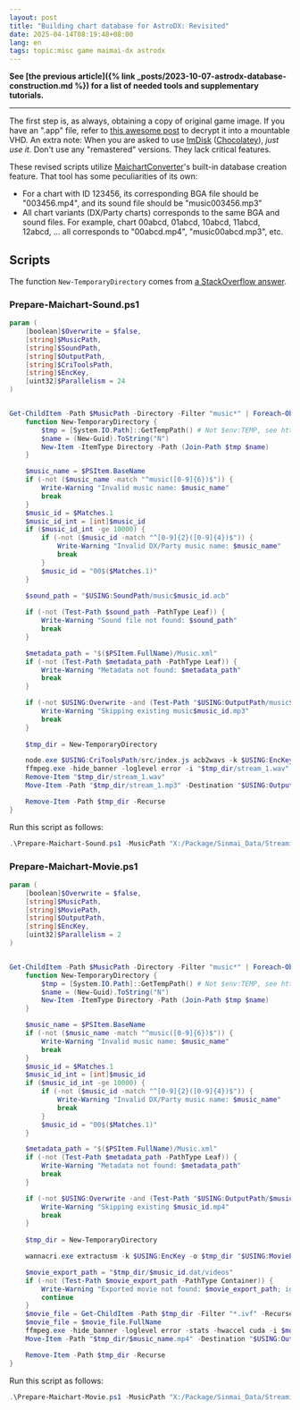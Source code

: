 ```yaml
---
layout: post
title: "Building chart database for AstroDX: Revisited"
date: 2025-04-14T08:19:48+08:00
lang: en
tags: topic:misc game maimai-dx astrodx
---
```


**See [the previous article]({% link _posts/2023-10-07-astrodx-database-construction.md %}) for a list of needed tools and supplementary tutorials.**

------

The first step is, as always, obtaining a copy of original game image. If you have an ".app" file, refer to [this awesome post](https://nyac.at/posts/from-app-to-playable-game) to decrypt it into a mountable VHD. An extra note: When you are asked to use [ImDisk](https://sourceforge.net/projects/imdisk-toolkit/) ([Chocolatey](https://community.chocolatey.org/packages/ImDisk-Toolkit)), *just use it.* Don't use any "remastered" versions. They lack critical features.

These revised scripts utilize [MaichartConverter](https://github.com/Neskol/MaichartConverter)'s built-in database creation feature. That tool has some peculiarities of its own:

* For a chart with ID 123456, its corresponding BGA file should be "003456.mp4", and its sound file should be "music003456.mp3"
* All chart variants (DX/Party charts) corresponds to the same BGA and sound files. For example, chart 00abcd, 01abcd, 10abcd, 11abcd, 12abcd, ... all corresponds to "00abcd.mp4", "music00abcd.mp3", etc.

## Scripts

The function `New-TemporaryDirectory` comes from [a StackOverflow answer](https://stackoverflow.com/questions/34559553/create-a-temporary-directory-in-powershell).

<!-- seo-excerpt-separator -->

### Prepare-Maichart-Sound.ps1

```powershell
param (
    [boolean]$Overwrite = $false,
    [string]$MusicPath,
    [string]$SoundPath,
    [string]$OutputPath,
    [string]$CriToolsPath,
    [string]$EncKey,
    [uint32]$Parallelism = 24
)


Get-ChildItem -Path $MusicPath -Directory -Filter "music*" | Foreach-Object -ThrottleLimit $Parallelism -Parallel {
    function New-TemporaryDirectory {
        $tmp = [System.IO.Path]::GetTempPath() # Not $env:TEMP, see https://stackoverflow.com/a/946017
        $name = (New-Guid).ToString("N")
        New-Item -ItemType Directory -Path (Join-Path $tmp $name)
    }

    $music_name = $PSItem.BaseName
    if (-not ($music_name -match "^music([0-9]{6})$")) {
        Write-Warning "Invalid music name: $music_name"
        break
    }
    $music_id = $Matches.1
    $music_id_int = [int]$music_id
    if ($music_id_int -ge 10000) {
        if (-not ($music_id -match "^[0-9]{2}([0-9]{4})$")) {
            Write-Warning "Invalid DX/Party music name: $music_name"
            break
        }
        $music_id = "00$($Matches.1)"
    }
  
    $sound_path = "$USING:SoundPath/music$music_id.acb"

    if (-not (Test-Path $sound_path -PathType Leaf)) {
        Write-Warning "Sound file not found: $sound_path"
        break
    }

    $metadata_path = "$($PSItem.FullName)/Music.xml"
    if (-not (Test-Path $metadata_path -PathType Leaf)) {
        Write-Warning "Metadata not found: $metadata_path"
        break
    }

    if (-not $USING:Overwrite -and (Test-Path "$USING:OutputPath/music$music_id.mp3" -PathType Leaf)) {
        Write-Warning "Skipping existing music$music_id.mp3"
        break
    }
    
    $tmp_dir = New-TemporaryDirectory

    node.exe $USING:CriToolsPath/src/index.js acb2wavs -k $USING:EncKey -o $tmp_dir $sound_path
    ffmpeg.exe -hide_banner -loglevel error -i "$tmp_dir/stream_1.wav" -codec:a libmp3lame -qscale:a 2 "$tmp_dir/stream_1.mp3"
    Remove-Item "$tmp_dir/stream_1.wav"
    Move-Item -Path "$tmp_dir/stream_1.mp3" -Destination "$USING:OutputPath/music$music_id.mp3" -Force

    Remove-Item -Path $tmp_dir -Recurse
}
```

Run this script as follows:

```powershell
.\Prepare-Maichart-Sound.ps1 -MusicPath "X:/Package/Sinmai_Data/StreamingAssets/A000/music" -SoundPath "X:/Package/Sinmai_Data/StreamingAssets/A000/SoundData" -OutputPath "[Your output path]/sound_out" -CriToolsPath "[Cloned CriTools root]" -EncKey "0x[Your encryption key in HEX]"
```

### Prepare-Maichart-Movie.ps1

```powershell
param (
    [boolean]$Overwrite = $false,
    [string]$MusicPath,
    [string]$MoviePath,
    [string]$OutputPath,
    [string]$EncKey,
    [uint32]$Parallelism = 2
)


Get-ChildItem -Path $MusicPath -Directory -Filter "music*" | Foreach-Object -ThrottleLimit $Parallelism -Parallel {
    function New-TemporaryDirectory {
        $tmp = [System.IO.Path]::GetTempPath() # Not $env:TEMP, see https://stackoverflow.com/a/946017
        $name = (New-Guid).ToString("N")
        New-Item -ItemType Directory -Path (Join-Path $tmp $name)
    }

    $music_name = $PSItem.BaseName
    if (-not ($music_name -match "^music([0-9]{6})$")) {
        Write-Warning "Invalid music name: $music_name"
        break
    }
    $music_id = $Matches.1
    $music_id_int = [int]$music_id
    if ($music_id_int -ge 10000) {
        if (-not ($music_id -match "^[0-9]{2}([0-9]{4})$")) {
            Write-Warning "Invalid DX/Party music name: $music_name"
            break
        }
        $music_id = "00$($Matches.1)"
    }

    $metadata_path = "$($PSItem.FullName)/Music.xml"
    if (-not (Test-Path $metadata_path -PathType Leaf)) {
        Write-Warning "Metadata not found: $metadata_path"
        break
    }

    if (-not $USING:Overwrite -and (Test-Path "$USING:OutputPath/$music_id.mp4" -PathType Leaf)) {
        Write-Warning "Skipping existing $music_id.mp4"
        break
    }
    
    $tmp_dir = New-TemporaryDirectory

    wannacri.exe extractusm -k $USING:EncKey -o $tmp_dir "$USING:MoviePath/$music_id.dat"

    $movie_export_path = "$tmp_dir/$music_id.dat/videos"
    if (-not (Test-Path $movie_export_path -PathType Container)) {
        Write-Warning "Exported movie not found: $movie_export_path; ignoring"
        continue
    }
    $movie_file = Get-ChildItem -Path $tmp_dir -Filter "*.ivf" -Recurse
    $movie_file = $movie_file.FullName
    ffmpeg.exe -hide_banner -loglevel error -stats -hwaccel cuda -i $movie_file -c:v hevc_nvenc -rc:v vbr -cq:v 32 -qmin 30 -qmax 36 -an "$tmp_dir/$music_name.mp4"
    Move-Item -Path "$tmp_dir/$music_name.mp4" -Destination "$USING:OutputPath/$music_id.mp4" -Force

    Remove-Item -Path $tmp_dir -Recurse
}
```

Run this script as follows:

```powershell
.\Prepare-Maichart-Movie.ps1 -MusicPath "X:/Package/Sinmai_Data/StreamingAssets/A000/music" -MoviePath "X:/Package/Sinmai_Data/StreamingAssets/A000/MovieData" -OutputPath "[Your output path]/movie_out" -EncKey "0x[Your encryption key in HEX]"
```
